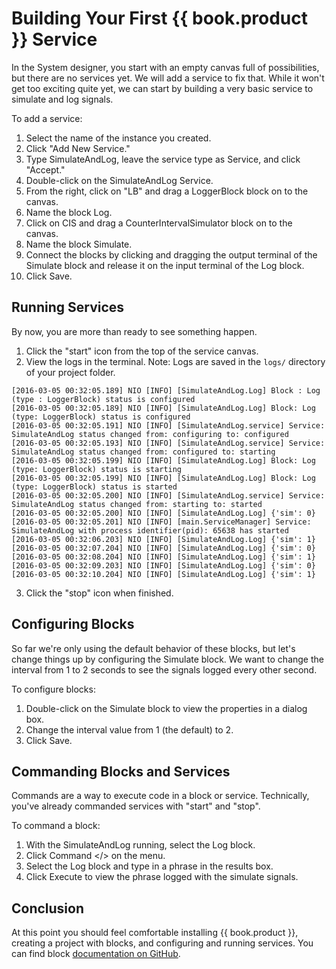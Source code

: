 # Building Your First {{ book.product }} Service

In the System designer, you start with an empty canvas full of possibilities, but there are no services yet. We will add a service to fix that. While it won't get too exciting quite yet, we can start by building a very basic service to simulate and log signals.

To add a service:

1. Select the name of the instance you created.
2. Click "Add New Service."
3. Type SimulateAndLog, leave the service type as Service, and click "Accept."
4. Double-click on the SimulateAndLog Service.
5. From the right, click on "LB" and drag a LoggerBlock block on to the canvas.
6. Name the block Log.
7. Click on CIS and drag a CounterIntervalSimulator block on to the canvas.
8. Name the block Simulate.
9. Connect the blocks by clicking and dragging the output terminal of the Simulate block and release it on the input terminal of the Log block.
10. Click Save.

## Running Services

By now, you are more than ready to see something happen.

1. Click the "start" icon from the top of the service canvas.
2. View the logs in the terminal.  Note: Logs are saved in the  `logs/` directory of your project folder.

```
[2016-03-05 00:32:05.189] NIO [INFO] [SimulateAndLog.Log] Block : Log (type : LoggerBlock) status is configured
[2016-03-05 00:32:05.189] NIO [INFO] [SimulateAndLog.Log] Block: Log (type: LoggerBlock) status is configured
[2016-03-05 00:32:05.191] NIO [INFO] [SimulateAndLog.service] Service: SimulateAndLog status changed from: configuring to: configured
[2016-03-05 00:32:05.193] NIO [INFO] [SimulateAndLog.service] Service: SimulateAndLog status changed from: configured to: starting
[2016-03-05 00:32:05.199] NIO [INFO] [SimulateAndLog.Log] Block: Log (type: LoggerBlock) status is starting
[2016-03-05 00:32:05.199] NIO [INFO] [SimulateAndLog.Log] Block: Log (type: LoggerBlock) status is started
[2016-03-05 00:32:05.200] NIO [INFO] [SimulateAndLog.service] Service: SimulateAndLog status changed from: starting to: started
[2016-03-05 00:32:05.200] NIO [INFO] [SimulateAndLog.Log] {'sim': 0}
[2016-03-05 00:32:05.201] NIO [INFO] [main.ServiceManager] Service: SimulateAndLog with process identifier(pid): 65638 has started
[2016-03-05 00:32:06.203] NIO [INFO] [SimulateAndLog.Log] {'sim': 1}
[2016-03-05 00:32:07.204] NIO [INFO] [SimulateAndLog.Log] {'sim': 0}
[2016-03-05 00:32:08.204] NIO [INFO] [SimulateAndLog.Log] {'sim': 1}
[2016-03-05 00:32:09.203] NIO [INFO] [SimulateAndLog.Log] {'sim': 0}
[2016-03-05 00:32:10.204] NIO [INFO] [SimulateAndLog.Log] {'sim': 1}
```

3. Click the "stop" icon when finished.

## Configuring Blocks

So far we're only using the default behavior of these blocks, but let's change things up by configuring the Simulate block. We want to change the interval from 1 to 2 seconds to see the signals logged every other second.

To configure blocks:

1. Double-click on the Simulate block to view the properties in a dialog box.
2. Change the interval value from 1 \(the default\) to 2.
3. Click Save.

## Commanding Blocks and Services

Commands are a way to execute code in a block or service. Technically, you've already commanded services with "start" and "stop".

To command a block:

1. With the SimulateAndLog running, select the Log block.
2. Click Command &lt;/&gt; on the menu.
3. Select the Log block and type in a phrase in the results box.
4. Click Execute to view the phrase logged with the simulate signals.

## Conclusion

At this point you should feel comfortable installing {{ book.product }}, creating a project with blocks, and configuring and running services. You can find block [documentation on GitHub](https://github.com/nio-blocks).
